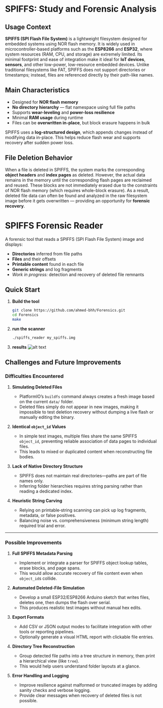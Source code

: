 # SPIFFS: Study and Forensic Analysis

## Usage Context

**SPIFFS (SPI Flash File System)** is a lightweight filesystem designed for embedded systems using NOR flash memory. It is widely used in microcontroller-based platforms such as the **ESP8266** and **ESP32**, where system resources (RAM, CPU, and storage) are extremely limited. Its minimal footprint and ease of integration make it ideal for **IoT devices**, **sensors**, and other low-power, low-resource embedded devices. Unlike traditional filesystems like FAT, SPIFFS does not support directories or timestamps; instead, files are referenced directly by their path-like names.

## Main Characteristics

- Designed for **NOR flash memory**
- **No directory hierarchy** — flat namespace using full file paths
- Supports **wear-leveling** and **power-loss resilience**
- Minimal **RAM usage** during runtime
- Files can be **overwritten in-place**, but block erasure happens in bulk

SPIFFS uses a **log-structured design**, which appends changes instead of modifying data in-place. This helps reduce flash wear and supports recovery after sudden power loss.

## File Deletion Behavior

When a file is deleted in SPIFFS, the system marks the corresponding **object headers** and **index pages** as deleted. However, the actual data remains in the memory until the corresponding flash pages are reclaimed and reused. These blocks are not immediately erased due to the constraints of NOR flash memory (which requires whole-block erasure). As a result, deleted file data can often be found and analyzed in the raw filesystem image before it gets overwritten — providing an opportunity for **forensic recovery**.

# SPIFFS Forensic Reader

A forensic tool that reads a SPIFFS (SPI Flash File System) image and displays:

- **Directories** inferred from file paths  
- **Files** and their offsets  
- **Printable content** found in each file  
- **Generic strings** and log fragments  
- _Work in progress:_ detection and recovery of deleted file remnants  

## Quick Start

1. **Build the tool**  
   ```bash
   git clone https://github.com/ahmed-bhh/Forensics.git
   cd Forensics
   make
 2. **run the scanner**
    ```bash
    ./spiffs_reader my_spiffs.img

4. **results**
 ![alt text](image.png)

## Challenges and Future Improvements

### Difficulties Encountered

1. **Simulating Deleted Files**  
   - PlatformIO’s `buildfs` command always creates a fresh image based on the current `data/` folder.  
   - Deleted files simply do not appear in new images, making it impossible to test deletion recovery without dumping a live flash or manually editing the binary.

2. **Identical `object_id` Values**  
   - In simple test images, multiple files share the same SPIFFS `object_id`, preventing reliable association of data pages to individual files.  
   - This leads to mixed or duplicated content when reconstructing file bodies.

3. **Lack of Native Directory Structure**  
   - SPIFFS does not maintain real directories—paths are part of file names only.  
   - Inferring folder hierarchies requires string parsing rather than reading a dedicated index.

4. **Heuristic String Carving**  
   - Relying on printable‐string scanning can pick up log fragments, metadata, or false positives.  
   - Balancing noise vs. comprehensiveness (minimum string length) required trial and error.

---

### Possible Improvements

1. **Full SPIFFS Metadata Parsing**  
   - Implement or integrate a parser for SPIFFS object lookup tables, erase blocks, and page spans.  
   - This would allow accurate recovery of file content even when `object_id`s collide.

2. **Automated Deleted-File Simulation**  
   - Develop a small ESP32/ESP8266 Arduino sketch that writes files, deletes one, then dumps the flash over serial.  
   - This produces realistic test images without manual hex edits.

4. **Export Formats**  
   - Add CSV or JSON output modes to facilitate integration with other tools or reporting pipelines.  
   - Optionally generate a visual HTML report with clickable file entries.

5. **Directory Tree Reconstruction**  
   - Group detected file paths into a tree structure in memory, then print a hierarchical view (like `tree`).  
   - This would help users understand folder layouts at a glance.

6. **Error Handling and Logging**  
   - Improve resilience against malformed or truncated images by adding sanity checks and verbose logging.  
   - Provide clear messages when recovery of deleted files is not possible.



